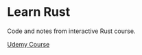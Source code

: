 # Learn Rust

Code and notes from interactive Rust course.

[Udemy Course](https://www.udemy.com/course/rust-fundamentals/)
